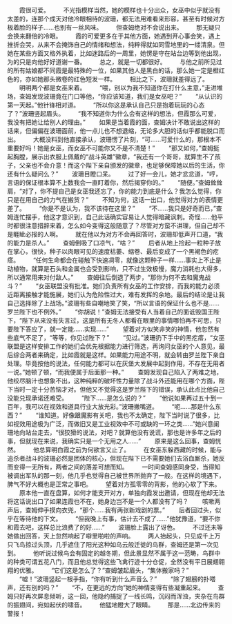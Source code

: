 　　霞很可爱。
　　不光指模样当然，她的模样也十分出众，女巫中似乎就没有太差的，连那个成天对他冷眼相待的波珊，都无法用难看来形容，甚至有时候对方板着脸的样子……也别有一丝风味。
　　但查姆绝对不会说出来。
　　那无疑只会换来翻倍的冷眼。
　　霞的可爱更多在于其他方面，她遇到开心事会笑，遇上挫折会哭，从来不会掩饰自己的情绪和想法，纯粹得就如同雪地里的一缕清泉。但她在某些方面又格外执着，比如迷路后的一周里，她愣是守在站台边等到他出现，为的只是向他好好道谢一番。
　　总之，就是一切都很好。
　　与他之前所见过的所有姑娘都不同霞是最特殊的一位，如果其他人是黑白的话，那么她一定是橙红色的，亦如她那头微卷的红色短发一样。
　　相比之下，波珊就差得远了。
　　明明两个都是女巫来着。
　　“喂，别以为我不知道你在打什么主意，”走进堆场，查姆发现波珊竟在门口等他，“你应该知道，我们是女巫吧？”
　　“从认识的第一天起。”他针锋相对道。
　　“所以你这是承认自己只是抱着玩玩的心态了？”波珊竖起眉头。
　　“我不知道你为什么会有这样的想法，但霞那么可爱，我没有把她让给别人的理由。”
　　如果是当着霞的面，查姆决计不敢说出这样的话来，但偏偏在波珊面前，他一点儿也不想退缩，无论多大胆的话似乎都能脱口而出。
　　大概没料到他直接承认，波珊愣了片刻，“可……可爱什么的，那根本不重要好吗！她是女巫，而女巫不可能你又不是不清楚！”
　　“那又如何，”查姆挺起胸膛，展示出衣服上佩戴的“战斗英雄”徽章，“我还有一个哥哥，就算生不了孩子，父亲也不会介意！而这个陛下亲自颁发的徽章，也足够保障她以后的生活，你还有什么疑问么？”
　　波珊目瞪口呆。
　　过了好一会儿，她才忿忿道，“哼，言语的保证根本算不上数我会一直盯着你，然后揭穿你的。”
　　“随便。”查姆耸耸肩，“对了，你不提自己是女巫我还忘了，你的能力到底是什么？我怎么觉得，你只是在用自己的力气在搬货？”
　　不知为何，这话一出口，他觉得对方的表情更差了。
　　“你是不是认为，我不该待在这里？”
　　“不……我只是好奇而已，”查姆连忙摆手，他这才意识到，自己此话确实容易让人觉得暗藏讽刺。奇怪……他平时都很注意措辞来着，怎么如今变得这般随意了？尽管对方蛮不讲理，但自己却不是睚眦必报的人啊。
　　就在他以为对方不会再回答时，波珊却低声开口道，“我的能力是杀人。”
　　查姆倒吸了口凉气，“啥？”
　　后者从地上捡起一粒种子放在掌心，很快，种子以肉眼可见的速度枯萎、缩卷、最后变成了一个黑褐色的疙瘩。
　　“任何生命都会在碰触下快速凋零，就像这颗种子一样……事实上不止是动植物，就算是石头和金属也会受到影响，只不过生效极慢，魔力消耗也大得多，所以通常用来对付敌人。”
　　查姆往后倒退了两步，“那你为何不去和魔鬼战斗？”
　　“女巫联盟没有批准。她们负责所有女巫的工作安排，而我的能力必须近距离接触才能施展，她们认为危险性过大，难有发挥的余地。最后的结论是让我自己选择除了上战场。”波珊有些自嘲地笑了笑，“所以言语的保证什么也不是……罗兰陛下也不例外。”
　　“你胡说！”查姆无法接受有人当着自己的面诋毁国王陛下，“陛下从来没有失言过，这是所有无冬人都看在眼里的事情哪怕再不可思，只要陛下答应了，就一定能……实现……”
　　望着对方似笑非笑的神情，他忽然有些底气不足了，“等等，你见过陛下？”
　　“见过。”波珊扔下手中的黑疙瘩，“女巫联盟是这样安排工作的她们会优先根据能力进行筛选，再询问女巫的个人意见，最后综合两者来确定，比如霞就是这样。如果能力用途不明，就会转由罗兰陛下亲自处理。毕竟按他的说法，任何能力都可以在灰堡大发展中起到作用，不存在无用者一说。”她顿了顿，“而我便属于后面那一种。”
　　查姆发现自己陷入了两难之地，他绞尽脑汁也想象不出，这种纯粹的破坏性力量除了战斗外还能用在哪个方面，陛下当时一定十分苦恼才对。但他又不觉得这是罗兰陛下的错误，承认此点比他自己没能兑现承诺还难受。
　　“陛下……是怎么说的？”
　　“他说如果再过五十到一百年，我可以在视效和道具行业大放光彩。”波珊撇嘴道。
　　“呃……那是什么东西？”
　　“谁知道。好像跟魔影有关吧，我也不太确定，陛下当时说了很多，比如视效用途极为广泛，而做旧又是工业视效中不可或缺的一环之类……”她兴意阑珊地向站台走去，“很狡猾的说法，对吧？就算他没有说谎，那也是许多年之后的事，但就现在来说，我确实只是一个无用之人……”
　　原来是这么回事，查姆恍然。
　　他总算明白霞之前为何欲言又止了。
　　在女巫东躲西藏的时候，能与追杀者战斗的波珊必然是团体的核心，但现在陛下已不需要她们去浴血厮杀，她反而变得一无所有，两者之间的落差可想而知。
　　一时间查姆感同身受，当得知被调出军队的那一刻，他几乎也觉得自己被世界所抛弃了一般。在这样的境遇下，脾气不好大概也是正常之事吧。
　　望着对方孤零零的背影，他的心软了下来。
　　原本他一直在盘算，如何才能支开对方，单独向霞发出邀请，但现在他却无法将这话说出口了如果连霞也不在，她身边岂不是一个人都没有了吗？
　　咳嗽两声后，查姆伸手摸向衣兜，“那个……我有两张新戏剧的票。”
　　后者回过头，似乎在等待他的下文。
　　“但我晚上有事，估计去不成了……”他犹豫道，“要不你和霞去吧，这样总比浪费了的好……”
　　波珊脸上露出了讶色。
　　不过还未等她做出回答，天上忽然响起了噼里啪啦的声响。
　　两人抬起头，只见成千上万只飞鸟掠过头顶，几乎遮住了阳光这种如乌云般迁徙的鸟群，查姆还是第一次见到。
　　他听说过候鸟会有固定的越冬期，但此景显然不属于这一范畴，鸟群中的种类可谓五花八门，而且他总觉得这些飞禽行迹十分仓促，全然没有平日展翅翱翔的优雅。
　　“它们这是怎么了？”查姆皱起眉头，“集体搬家吗？”
　　“嘘！”波珊竖起一根手指，“你有听到什么声音么？”
　　“除了翅膀的扑嗒声，还有别的吗？”
　　“不，在更远的方向”她的神情变得有些凝重起来。
　　查姆只好再次屏息倾听，这一回，他隐约捕捉了一线长鸣，沉闷而浑浊，夹杂在鸟群的振翅间，宛如起伏的啸音。
　　他猛地瞪大了眼睛。
　　那是……北边传来的警报！